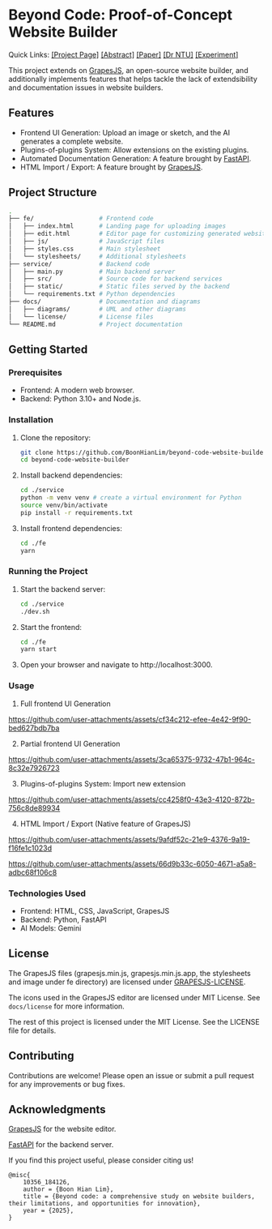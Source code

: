 # Beyond Code: Proof-of-Concept Website Builder

Quick Links:
[[Project Page]](https://boonhianlim.github.io/beyond-code)
[[Abstract]](https://openreview.net/forum?id=JRjTtoJman)
[[Paper]](https://github.com/BoonHianLim/beyond-code/blob/577476251edb436ed049e8eb161e6e2346c76da7/beyond-code.pdf)
[[Dr NTU]](https://hdl.handle.net/10356/184126)
[[Experiment]](https://github.com/BoonHianLim/partial-UI-generation)

This project extends on [GrapesJS](https://github.com/GrapesJS/grapesjs), an open-source website builder, and additionally implements features that helps tackle the lack of extendsibility and documentation issues in website builders. 

## Features
* Frontend UI Generation: Upload an image or sketch, and the AI generates a complete website.
* Plugins-of-plugins System: Allow extensions on the existing plugins.
* Automated Documentation Generation: A feature brought by [FastAPI](https://fastapi.tiangolo.com/).
* HTML Import / Export: A feature brought by [GrapesJS](https://github.com/GrapesJS/grapesjs).

## Project Structure
```bash
.
├── fe/                  # Frontend code
│   ├── index.html       # Landing page for uploading images
│   ├── edit.html        # Editor page for customizing generated websites
│   ├── js/              # JavaScript files
│   ├── styles.css       # Main stylesheet
│   └── stylesheets/     # Additional stylesheets
├── service/             # Backend code
│   ├── main.py          # Main backend server
│   ├── src/             # Source code for backend services
│   ├── static/          # Static files served by the backend
│   └── requirements.txt # Python dependencies
├── docs/                # Documentation and diagrams
│   ├── diagrams/        # UML and other diagrams
│   └── license/         # License files
└── README.md            # Project documentation
```

## Getting Started
### Prerequisites
* Frontend: A modern web browser.
* Backend: Python 3.10+ and Node.js.

### Installation
1. Clone the repository:
    ```bash
    git clone https://github.com/BoonHianLim/beyond-code-website-builder.git
    cd beyond-code-website-builder
    ```
2. Install backend dependencies:
    ```bash
    cd ./service
    python -m venv venv # create a virtual environment for Python
    source venv/bin/activate
    pip install -r requirements.txt
    ```
3. Install frontend dependencies:
    ```bash
    cd ./fe
    yarn
    ```
### Running the Project
1. Start the backend server:
    ```bash
    cd ./service
    ./dev.sh
    ```
2. Start the frontend:
    ```bash
    cd ./fe
    yarn start
    ```
3. Open your browser and navigate to http://localhost:3000.

### Usage
1. Full frontend UI Generation 

https://github.com/user-attachments/assets/cf34c212-efee-4e42-9f90-bed627bdb7ba

2. Partial frontend UI Generation

https://github.com/user-attachments/assets/3ca65375-9732-47b1-964c-8c32e7926723

3. Plugins-of-plugins System: Import new extension

https://github.com/user-attachments/assets/cc4258f0-43e3-4120-872b-756c8de89934

4. HTML Import / Export (Native feature of GrapesJS)

https://github.com/user-attachments/assets/9afdf52c-21e9-4376-9a19-f16fe1c1023d

https://github.com/user-attachments/assets/66d9b33c-6050-4671-a5a8-adbc68f106c8

### Technologies Used
* Frontend: HTML, CSS, JavaScript, GrapesJS
* Backend: Python, FastAPI
* AI Models: Gemini

## License
The GrapesJS files (grapesjs.min.js, grapesjs.min.js.app, the stylesheets and image under fe directory) are licensed under [GRAPESJS-LICENSE](docs/license//GRAPESJS-LICENSE).

The icons used in the GrapesJS editor are licensed under MIT License. See `docs/license` for more information.

The rest of this project is licensed under the MIT License. See the LICENSE file for details.

## Contributing
Contributions are welcome! Please open an issue or submit a pull request for any improvements or bug fixes.

## Acknowledgments
[GrapesJS](https://github.com/GrapesJS/grapesjs) for the website editor.

[FastAPI](https://fastapi.tiangolo.com/) for the backend server.

If you find this project useful, please consider citing us!

```
@misc{
	10356_184126,
	author = {Boon Hian Lim},
	title = {Beyond code: a comprehensive study on website builders, their limitations, and opportunities for innovation},
	year = {2025},
}
```
